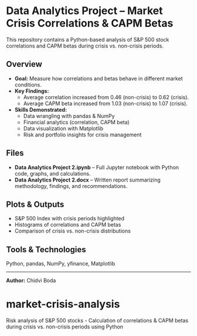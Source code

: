 # Data Analytics Project – Market Crisis Correlations & CAPM Betas  

This repository contains a Python-based analysis of S&P 500 stock correlations and CAPM betas during crisis vs. non-crisis periods.  

## Overview
- **Goal:** Measure how correlations and betas behave in different market conditions.
- **Key Findings:**  
  - Average correlation increased from 0.46 (non-crisis) to 0.62 (crisis).  
  - Average CAPM beta increased from 1.03 (non-crisis) to 1.07 (crisis).  
- **Skills Demonstrated:**  
  - Data wrangling with pandas & NumPy  
  - Financial analytics (correlation, CAPM beta)  
  - Data visualization with Matplotlib  
  - Risk and portfolio insights for crisis management  

## Files
- **Data Analytics Project 2.ipynb** – Full Jupyter notebook with Python code, graphs, and calculations.  
- **Data Analytics Project 2.docx** – Written report summarizing methodology, findings, and recommendations.  

## Plots & Outputs
- S&P 500 Index with crisis periods highlighted  
- Histograms of correlations and CAPM betas  
- Comparison of crisis vs. non-crisis distributions  

## Tools & Technologies
Python, pandas, NumPy, yfinance, Matplotlib  

---
**Author:** Chidvi Boda  
# market-crisis-analysis
Risk analysis of S&amp;P 500 stocks - Calculation of correlations &amp; CAPM betas during crisis vs. non-crisis periods using Python
